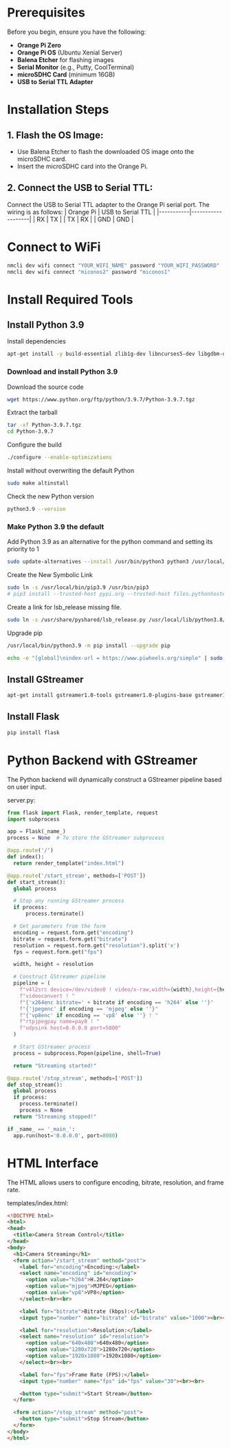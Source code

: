 # Prerequisites
Before you begin, ensure you have the following:
- **Orange Pi Zero**
- **Orange Pi OS** (Ubuntu Xenial Server)
- **Balena Etcher** for flashing images
- **Serial Monitor** (e.g., Putty, CoolTerminal)
- **microSDHC Card** (minimum 16GB)
- **USB to Serial TTL Adapter**

# Installation Steps
##  1. Flash the OS Image:
- Use Balena Etcher to flash the downloaded OS image onto the microSDHC card.
- Insert the microSDHC card into the Orange Pi.

##  2. Connect the USB to Serial TTL:
Connect the USB to Serial TTL adapter to the Orange Pi serial port. The wiring is as follows:
| Orange Pi | USB to Serial TTL |
|-----------|-------------------|
| RX        | TX                |
| TX        | RX                |
| GND       | GND               |

# Connect to WiFi
```bash
nmcli dev wifi connect "YOUR_WIFI_NAME" password "YOUR_WIFI_PASSWORD"
nmcli dev wifi connect "miconos2" password "miconos1"
```

# Install Required Tools
## Install Python 3.9
Install dependencies
```bash
apt-get install -y build-essential zlib1g-dev libncurses5-dev libgdbm-dev libnss3-dev libssl-dev libreadline-dev libffi-dev
```

### Download and install Python 3.9
Download the source code
```bash
wget https://www.python.org/ftp/python/3.9.7/Python-3.9.7.tgz
```
Extract the tarball
```bash
tar -xf Python-3.9.7.tgz
cd Python-3.9.7
```
Configure the build
```bash
./configure --enable-optimizations
```
Install without overwriting the default Python
```bash
sudo make altinstall
```

Check the new Python version
```bash
python3.9 --version
```

### Make Python 3.9 the default
Add Python 3.9 as an alternative for the python command and setting its priority to 1
```bash
sudo update-alternatives --install /usr/bin/python3 python3 /usr/local/bin/python3.9 1
```

Create the New Symbolic Link
```bash
sudo ln -s /usr/local/bin/pip3.9 /usr/bin/pip3
# pip3 install --trusted-host pypi.org --trusted-host files.pythonhosted.org -U pip setuptools
```

Create a link for lsb_release missing file.
```bash
sudo ln -s /usr/share/pyshared/lsb_release.py /usr/local/lib/python3.8/site-packages/lsb_release.py
```

Upgrade pip
```bash
/usr/local/bin/python3.9 -m pip install --upgrade pip
```

```bash
echo -e "[global]\nindex-url = https://www.piwheels.org/simple" | sudo tee /etc/pip.conf
```

<!-- ```bash
pip install setuptools
pip install --upgrade pip
``` -->

## Install GStreamer
```bash
apt-get install gstreamer1.0-tools gstreamer1.0-plugins-base gstreamer1.0-plugins-good gstreamer1.0-plugins-bad gstreamer1.0-plugins-ugly
```

## Install Flask
```bash
pip install flask
```

# Python Backend with GStreamer
The Python backend will dynamically construct a GStreamer pipeline based on user input.

server.py:
```python
from flask import Flask, render_template, request
import subprocess

app = Flask(_name_)
process = None  # To store the GStreamer subprocess

@app.route('/')
def index():
  return render_template("index.html")

@app.route('/start_stream', methods=['POST'])
def start_stream():
  global process

  # Stop any running GStreamer process
  if process:
      process.terminate()

  # Get parameters from the form
  encoding = request.form.get("encoding")
  bitrate = request.form.get("bitrate")
  resolution = request.form.get("resolution").split('x')
  fps = request.form.get("fps")

  width, height = resolution

  # Construct GStreamer pipeline
  pipeline = (
    f"v4l2src device=/dev/video0 ! video/x-raw,width={width},height={height},framerate={fps}/1 ! "
    f"videoconvert ! "
    f"{'x264enc bitrate=' + bitrate if encoding == 'h264' else ''}"
    f"{'jpegenc' if encoding == 'mjpeg' else ''}"
    f"{'vp8enc' if encoding == 'vp8' else ''} ! "
    f"rtpjpegpay name=pay0 ! "
    f"udpsink host=0.0.0.0 port=5000"
  )

  # Start GStreamer process
  process = subprocess.Popen(pipeline, shell=True)

  return "Streaming started!"

@app.route('/stop_stream', methods=['POST'])
def stop_stream():
  global process
  if process:
    process.terminate()
    process = None
  return "Streaming stopped!"

if _name_ == '_main_':
  app.run(host='0.0.0.0', port=8080)
```

# HTML Interface
The HTML allows users to configure encoding, bitrate, resolution, and frame rate.

templates/index.html:
```html
<!DOCTYPE html>
<html>
<head>
  <title>Camera Stream Control</title>
</head>
<body>
  <h1>Camera Streaming</h1>
  <form action="/start_stream" method="post">
    <label for="encoding">Encoding:</label>
    <select name="encoding" id="encoding">
      <option value="h264">H.264</option>
      <option value="mjpeg">MJPEG</option>
      <option value="vp8">VP8</option>
    </select><br><br>

    <label for="bitrate">Bitrate (kbps):</label>
    <input type="number" name="bitrate" id="bitrate" value="1000"><br><br>

    <label for="resolution">Resolution:</label>
    <select name="resolution" id="resolution">
      <option value="640x480">640x480</option>
      <option value="1280x720">1280x720</option>
      <option value="1920x1080">1920x1080</option>
    </select><br><br>

    <label for="fps">Frame Rate (FPS):</label>
    <input type="number" name="fps" id="fps" value="30"><br><br>

    <button type="submit">Start Stream</button>
  </form>

  <form action="/stop_stream" method="post">
    <button type="submit">Stop Stream</button>
  </form>
</body>
</html>
```